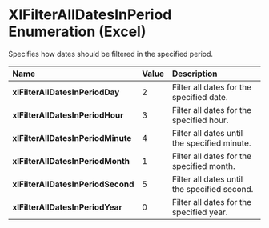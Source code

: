 
# XlFilterAllDatesInPeriod Enumeration (Excel)

Specifies how dates should be filtered in the specified period.



|**Name**|**Value**|**Description**|
|:-----|:-----|:-----|
|**xlFilterAllDatesInPeriodDay**|2|Filter all dates for the specified date.|
|**xlFilterAllDatesInPeriodHour**|3|Filter all dates for the specified hour.|
|**xlFilterAllDatesInPeriodMinute**|4|Filter all dates until the specified minute.|
|**xlFilterAllDatesInPeriodMonth**|1|Filter all dates for the specified month.|
|**xlFilterAllDatesInPeriodSecond**|5|Filter all dates until the specified second.|
|**xlFilterAllDatesInPeriodYear**|0|Filter all dates for the specified year.|
